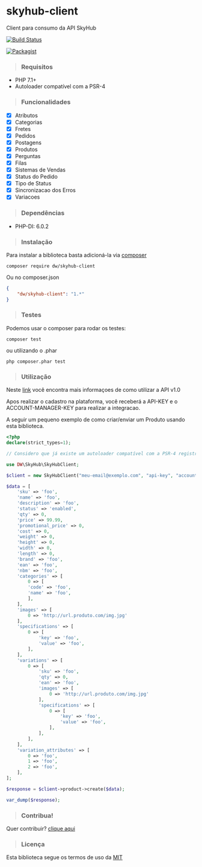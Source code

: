 # skyhub-client
Client para consumo da API SkyHub

[![Build Status](https://travis-ci.org/dilowagner/skyhub-client.svg?branch=master)](https://travis-ci.org/dilowagner/skyhub-client.svg?branch=master)

[![Packagist](https://img.shields.io/packagist/v/dw/skyhub-client.svg)](https://github.com/dilowagner/skyhub-client)

> ### Requisitos

- PHP 7.1+
- Autoloader compatível com a PSR-4

> ### Funcionalidades

- [X] Atributos
- [X] Categorias
- [X] Fretes
- [X] Pedidos
- [X] Postagens
- [X] Produtos
- [X] Perguntas
- [X] Filas
- [X] Sistemas de Vendas
- [X] Status do Pedido
- [X] Tipo de Status
- [X] Sincronizacao dos Erros
- [X] Variacoes

> ### Dependências

- PHP-DI: 6.0.2

> ### Instalação

Para instalar a biblioteca basta adicioná-la via [composer](https://getcomposer.org/download/)

```composer
composer require dw/skyhub-client
```

Ou no composer.json

```json
{
    "dw/skyhub-client": "1.*"
}
```

> ### Testes

Podemos usar o composer para rodar os testes:

```composer
composer test
```
ou utilizando o .phar

```composer
php composer.phar test
```

> ### Utilização

Neste [link](https://skyhub.gelato.io/docs/versions/1.0/sobre-a-api-skyhub) você encontra mais informaçoes de como utilizar a API v1.0

Apos realizar o cadastro na plataforma, você receberá a API-KEY e o ACCOUNT-MANAGER-KEY para realizar a integracao.

A seguir um pequeno exemplo de como criar/enviar um Produto usando esta biblioteca.

```php
<?php
declare(strict_types=1);

// Considero que já existe um autoloader compatível com a PSR-4 registrado

use DW\SkyHub\SkyHubClient;

$client = new SkyHubClient("meu-email@exemplo.com", "api-key", "account-manager-key");

$data = [
    'sku' => 'foo',
    'name' => 'foo',
    'description' => 'foo',
    'status' => 'enabled',
    'qty' => 0,
    'price' => 99.99,
    'promotional_price' => 0,
    'cost' => 0,
    'weight' => 0,
    'height' => 0,
    'width' => 0,
    'length' => 0,
    'brand' => 'foo',
    'ean' => 'foo',
    'nbm' => 'foo',
    'categories' => [
        0 => [
        'code' => 'foo',
        'name' => 'foo',
        ],
    ],
    'images' => [
        0 => 'http://url.produto.com/img.jpg'
    ],
    'specifications' => [
        0 => [
            'key' => 'foo',
            'value' => 'foo',
        ],
    ],
    'variations' => [
        0 => [
            'sku' => 'foo',
            'qty' => 0,
            'ean' => 'foo',
            'images' => [
                0 => 'http://url.produto.com/img.jpg'
            ],
            'specifications' => [
                0 => [
                    'key' => 'foo',
                    'value' => 'foo',
                ],
            ],
        ],
    ],
    'variation_attributes' => [
        0 => 'foo',
        1 => 'foo',
        2 => 'foo',
    ],
];

$response = $client->product->create($data);

var_dump($response);
```

> ### Contribua!

Quer contribuir? [clique aqui](https://github.com/dilowagner/skyhub-client/blob/master/CONTRIBUTING.md)

> ### Licença

Esta biblioteca segue os termos de uso da [MIT](https://github.com/dilowagner/skyhub-client/blob/master/LICENSE)
